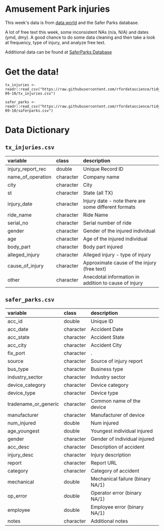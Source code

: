 # Amusement Park injuries

This week's data is from [data.world](https://data.world/amillerbernd/texas-amusement-park-accidents/workspace/file?filename=Amusement-Park-Injuries-xlsxCleaned.xls) and the Safer Parks database.

A lot of free text this week, some inconsistent NAs (n/a, N/A) and dates (ymd, dmy). A good chance to do some data cleaning and then take a look at frequency, type of injury, and analyze free text.

Additional data can be found at [SaferParks Database](https://saferparksdata.org/downloads)

# Get the data!

```
tx_injuries <- readr::read_csv("https://raw.githubusercontent.com/rfordatascience/tidytuesday/main/data/2019/2019-09-10/tx_injuries.csv")

safer_parks <- readr::read_csv("https://raw.githubusercontent.com/rfordatascience/tidytuesday/main/data/2019/2019-09-10/saferparks.csv")

```

# Data Dictionary

## `tx_injuries.csv`

|variable          |class     |description |
|:-----------------|:---------|:-----------|
|injury_report_rec |double    | Unique Record ID |
|name_of_operation |character | Company name |
|city              |character | City |
|st                |character | State (all TX) |
|injury_date       |character | Injury date - note there are some different formats |
|ride_name         |character | Ride Name |
|serial_no         |character | Serial number of ride |
|gender            |character | Gender of the injured individual |
|age               |character | Age of the injured individual |
|body_part         |character | Body part injured |
|alleged_injury    |character | Alleged injury - type of injury |
|cause_of_injury   |character | Approximate cause of the injury (free text) |
|other             |character | Anecdotal information in addition to cause of injury |

## `safer_parks.csv`

|variable             |class     |description |
|:--------------------|:---------|:-----------|
|acc_id               |double    | Unique ID |
|acc_date             |character | Accident Date |
|acc_state            |character | Accident State |
|acc_city             |character | Accident City |
|fix_port             |character |.           |
|source               |character | Source of injury report |
|bus_type             |character | Business type |
|industry_sector      |character | Industry sector |
|device_category      |character | Device category |
|device_type          |character | Device type |
|tradename_or_generic |character | Common name of the device |
|manufacturer         |character | Manufacturer of device |
|num_injured          |double    | Num injured |
|age_youngest         |double    | Youngest individual injured |
|gender               |character | Gender of individual injured |
|acc_desc             |character | Description of accident |
|injury_desc          |character | Injury description |
|report               |character | Report URL |
|category             |character | Category of accident |
|mechanical           |double    | Mechanical failure (binary NA/1) |
|op_error             |double    | Operator error (binary NA/1)|
|employee             |double    | Employee error (binary NA/1)|
|notes                |character | Additional notes| 
